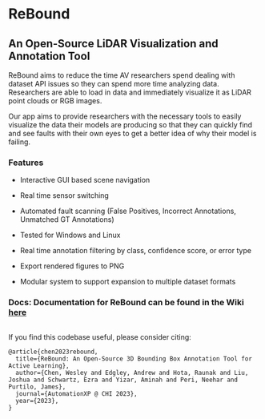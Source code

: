# ReBound
## An Open-Source LiDAR Visualization and Annotation Tool

ReBound aims to reduce the time AV researchers spend dealing with dataset API issues so they can spend more time analyzing data. Researchers are able to load in data and immediately visualize it as LiDAR point clouds or RGB images.

Our app aims to provide researchers with the necessary tools to easily visualize the data their models are producing so that they can quickly find and see faults with their own eyes to get a better idea of why their model is failing.



### Features

- Interactive GUI based scene navigation

- Real time sensor switching

- Automated fault scanning (False Positives, Incorrect Annotations, Unmatched GT Annotations)

- Tested for Windows and Linux

- Real time annotation filtering by class, confidence score, or error type

- Export rendered figures to PNG

- Modular system to support expansion to multiple dataset formats



### Docs: Documentation for ReBound can be found in the Wiki [here](https://github.com/ajedgley/ReBound/wiki/ReBound-Intro)



<img title="" src="https://files.gitbook.com/v0/b/gitbook-x-prod.appspot.com/o/spaces%2FLwXJQFLIM5IJpwSLEYfC%2Fuploads%2F9YIBroiQ3eduUX55VuD7%2FLVT1.png?alt=media&token=d06c7735-5c6a-4ba6-9ffd-79e266c5fdf0" alt="" data-align="center">

If you find this codebase useful, please consider citing:

    @article{chen2023rebound,
      title={ReBound: An Open-Source 3D Bounding Box Annotation Tool for Active Learning},
      author={Chen, Wesley and Edgley, Andrew and Hota, Raunak and Liu, Joshua and Schwartz, Ezra and Yizar, Aminah and Peri, Neehar and Purtilo, James},
      journal={AutomationXP @ CHI 2023},
      year={2023},
    }
